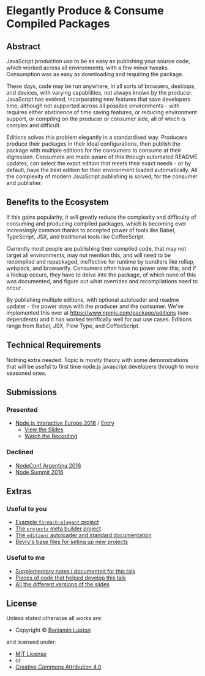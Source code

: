 # Elegantly Produce & Consume Compiled Packages

## Abstract

JavaScript production use to be as easy as publishing your source code, which worked across all environments, with a few minor tweaks. Consumption was as easy as downloading and requiring the package.

These days, code may be run anywhere, in all sorts of browsers, desktops, and devices, with varying capabilities, not always known by the producer. JavaScript has evolved, incorporating new features that save developers time, although not supported across all possible environments - with requires either abstinence of time saving features, or reducing environment support, or compiling on the producer or consumer side, all of which is complex and difficult.

Editions solves this problem elegantly in a standardised way. Producers produce their packages in their ideal configurations, then publish the package with multiple editions for the consumers to consume at their digression. Consumers are made aware of this through automated README updates, can select the exact edition that meets their exact needs - or by default, have the best edition for their environment loaded automatically. All the complexity of modern JavaScript publishing is solved, for the consumer and publisher.


## Benefits to the Ecosystem

If this gains popularity, it will greatly reduce the complexity and difficulty of consuming and producing compiled packages, which is becoming ever increasingly common thanks to accepted power of tools like Babel, TypeScript, JSX, and traditional tools like CoffeeScript.

Currently most people are publishing their compiled code, that may not target all environments, may not mention this, and will need to be recompiled and repackaged, ineffective for runtime by bundlers like rollup, webpack, and browserify. Consumers often have no power over this, and if a hickup occurs, they have to delve into the package, of which none of this was documented, and figure out what overrides and recompilations need to occur.

By publishing multiple editions, with optional autoloader and readme updater - the power stays with the producer and the consumer. We've implemented this over at https://www.npmjs.com/package/editions (see dependents) and it has worked terrifically well for our use cases. Editions range from Babel, JSX, Flow Type, and CoffeeScript.


## Technical Requirements

Nothing extra needed. Topic is mostly theory with some demonstrations that will be useful to first time node.js javascript developers through to more seasoned ones.


## Submissions

### Presented

- [Node.js Interactive Europe 2016](http://events.linuxfoundation.org/events/node-interactive-europe) / [Entry](https://eventmobi.com/nieu16/agenda/176233/928552)
  - [View the Slides](https://speakerdeck.com/balupton/elegantly-produce-and-consume-compiled-packages-nie16)
  - [Watch the Recording](https://youtu.be/IAB8_UlcNWI)

### Declined

- [NodeConf Argentina 2016](https://2016.nodeconf.com.ar)
- [Node Summit 2016](http://nodesummit.com)


## Extras

### Useful to you

- [Example `foreach-elegant` project](https://github.com/elegant-talk/foreach-elegant/commits)
- [The `projectz` meta builder project](https://github.com/bevry/projectz)
- [The `editions` autoloader and standard documentation](https://github.com/bevry/editions/wiki)
- [Bevry's base files for seting up new projects](https://github.com/bevry/base)

### Useful to me

- [Supplementary notes I documented for this talk](https://github.com/elegant-talk/elegant/tree/master/notes)
- [Pieces of code that helped develop this talk](https://github.com/elegant-talk/elegant/tree/master/pieces)
- [All the different versions of the slides](https://github.com/elegant-talk/elegant/tree/master/slides)



## License

Unless stated otherwise all works are:

<ul><li>Copyright &copy; <a href="http://balupton.com">Benjamin Lupton</a></li></ul>

and licensed under:

<ul><li><a href="http://spdx.org/licenses/MIT.html">MIT License</a></li>
<li>or</li>
<li><a href="http://spdx.org/licenses/CC-BY-4.0.html">Creative Commons Attribution 4.0</a></li></ul>
